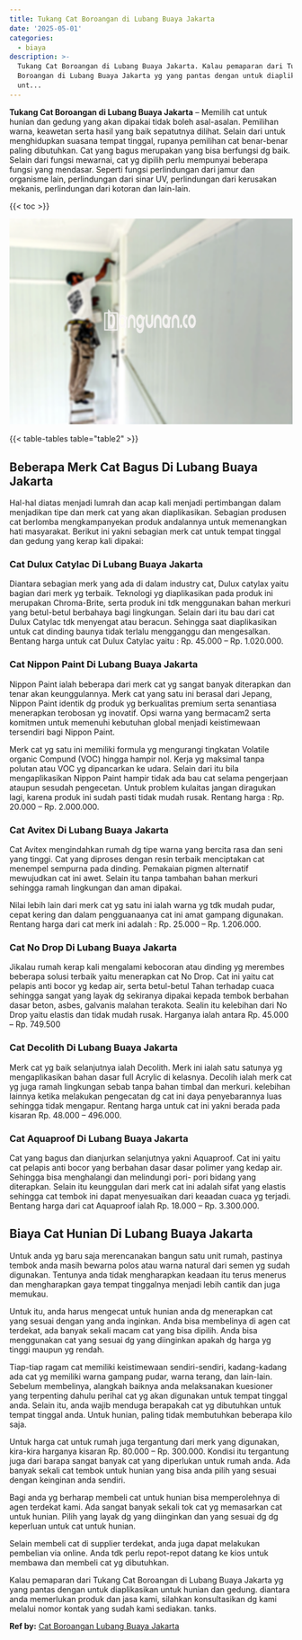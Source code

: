 ```yaml
---
title: Tukang Cat Boroangan di Lubang Buaya Jakarta
date: '2025-05-01'
categories:
  - biaya
description: >-
  Tukang Cat Boroangan di Lubang Buaya Jakarta. Kalau pemaparan dari Tukang Cat
  Boroangan di Lubang Buaya Jakarta yg yang pantas dengan untuk diaplikasikan
  unt...
---
```


**Tukang Cat Boroangan di Lubang Buaya Jakarta** – Memilih cat untuk hunian dan gedung yang akan dipakai tidak boleh asal-asalan. Pemilihan warna, keawetan serta hasil yang baik sepatutnya dilihat. Selain dari untuk menghidupkan suasana tempat tinggal, rupanya pemilihan cat benar-benar paling dibutuhkan. Cat yang bagus merupakan yang bisa berfungsi dg baik. Selain dari fungsi mewarnai, cat yg dipilih perlu mempunyai beberapa fungsi yang mendasar. Seperti fungsi perlindungan dari jamur dan organisme lain, perlindungan dari sinar UV, perlindungan dari kerusakan mekanis, perlindungan dari kotoran dan lain-lain.

{{< toc >}}

![Tukang Cat Boroangan di Lubang Buaya Jakarta](/images/jasa-cat-murah12.png)

{{< table-tables table="table2" >}}

## Beberapa Merk Cat Bagus Di Lubang Buaya Jakarta

Hal-hal diatas menjadi lumrah dan acap kali menjadi pertimbangan dalam menjadikan tipe dan merk cat yang akan diaplikasikan. Sebagian produsen cat berlomba mengkampanyekan produk andalannya untuk memenangkan hati masyarakat. Berikut ini yakni sebagian merk cat untuk tempat tinggal dan gedung yang kerap kali dipakai:

### Cat Dulux Catylac Di Lubang Buaya Jakarta

Diantara sebagian merk yang ada di dalam industry cat, Dulux catylax yaitu bagian dari merk yg terbaik. Teknologi yg diaplikasikan pada produk ini merupakan Chroma-Brite, serta produk ini tdk menggunakan bahan merkuri yang betul-betul berbahaya bagi lingkungan. Selain dari itu bau dari cat Dulux Catylac tdk menyengat atau beracun. Sehingga saat diaplikasikan untuk cat dinding baunya tidak terlalu mengganggu dan mengesalkan. Bentang harga untuk cat Dulux Catylac yaitu : Rp. 45.000 – Rp. 1.020.000.

### Cat Nippon Paint Di Lubang Buaya Jakarta

Nippon Paint ialah beberapa dari merk cat yg sangat banyak diterapkan dan tenar akan keunggulannya. Merk cat yang satu ini berasal dari Jepang, Nippon Paint identik dg produk yg berkualitas premium serta senantiasa menerapkan terobosan yg inovatif. Opsi warna yang bermacam2 serta komitmen untuk memenuhi kebutuhan global menjadi keistimewaan tersendiri bagi Nippon Paint.

Merk cat yg satu ini memiliki formula yg mengurangi tingkatan Volatile organic Compund (VOC) hingga hampir nol. Kerja yg maksimal tanpa polutan atau VOC yg dipancarkan ke udara. Selain dari itu bila mengaplikasikan Nippon Paint hampir tidak ada bau cat selama pengerjaan ataupun sesudah pengecetan. Untuk problem kulaitas jangan diragukan lagi, karena produk ini sudah pasti tidak mudah rusak. Rentang harga : Rp. 20.000 – Rp. 2.000.000.

### Cat Avitex Di Lubang Buaya Jakarta

Cat Avitex mengindahkan rumah dg tipe warna yang bercita rasa dan seni yang tinggi. Cat yang diproses dengan resin terbaik menciptakan cat menempel sempurna pada dinding. Pemakaian pigmen alternatif mewujudkan cat ini awet. Selain itu tanpa tambahan bahan merkuri sehingga ramah lingkungan dan aman dipakai.

Nilai lebih lain dari merk cat yg satu ini ialah warna yg tdk mudah pudar, cepat kering dan dalam pengguanaanya cat ini amat gampang digunakan. Rentang harga dari cat merk ini adalah : Rp. 25.000 – Rp. 1.206.000.

### Cat No Drop Di Lubang Buaya Jakarta

Jikalau rumah kerap kali mengalami kebocoran atau dinding yg merembes beberapa solusi terbaik yaitu menerapkan cat No Drop. Cat ini yaitu cat pelapis anti bocor yg kedap air, serta betul-betul Tahan terhadap cuaca sehingga sangat yang layak dg sekiranya dipakai kepada tembok berbahan dasar beton, asbes, galvanis malahan terakota. Sealin itu kelebihan dari No Drop yaitu elastis dan tidak mudah rusak. Harganya ialah antara Rp. 45.000 – Rp. 749.500

### Cat Decolith Di Lubang Buaya Jakarta

Merk cat yg baik selanjutnya ialah Decolith. Merk ini ialah satu satunya yg mengaplikasikan bahan dasar full Acrylic di kelasnya. Decolih ialah merk cat yg juga ramah lingkungan sebab tanpa bahan timbal dan merkuri. kelebihan lainnya ketika melakukan pengecatan dg cat ini daya penyebarannya luas sehingga tidak mengapur. Rentang harga untuk cat ini yakni berada pada kisaran Rp. 48.000 – 496.000.

### Cat Aquaproof Di Lubang Buaya Jakarta

Cat yang bagus dan dianjurkan selanjutnya yakni Aquaproof. Cat ini yaitu cat pelapis anti bocor yang berbahan dasar dasar polimer yang kedap air. Sehingga bisa menghalangi dan melindungi pori- pori bidang yang diterapkan. Selain itu keunggulan dari merk cat ini adalah sifat yang elastis sehingga cat tembok ini dapat menyesuaikan dari keaadan cuaca yg terjadi. Bentang harga dari cat Aquaproof ialah Rp. 18.000 – Rp. 3.300.000.

## Biaya Cat Hunian Di Lubang Buaya Jakarta

Untuk anda yg baru saja merencanakan bangun satu unit rumah, pastinya tembok anda masih bewarna polos atau warna natural dari semen yg sudah digunakan. Tentunya anda tidak mengharapkan keadaan itu terus menerus dan mengharapkan gaya tempat tinggalnya menjadi lebih cantik dan juga memukau.

Untuk itu, anda harus mengecat untuk hunian anda dg menerapkan cat yang sesuai dengan yang anda inginkan. Anda bisa membelinya di agen cat terdekat, ada banyak sekali macam cat yang bisa dipilih. Anda bisa menggunakan cat yang sesuai dg yang diinginkan apakah dg harga yg tinggi maupun yg rendah.

Tiap-tiap ragam cat memiliki keistimewaan sendiri-sendiri, kadang-kadang ada cat yg memiliki warna gampang pudar, warna terang, dan lain-lain. Sebelum membelinya, alangkah baiknya anda melaksanakan kuesioner yang terpenting dahulu perihal cat yg akan digunakan untuk tempat tinggal anda. Selain itu, anda wajib menduga berapakah cat yg dibutuhkan untuk tempat tinggal anda. Untuk hunian, paling tidak membutuhkan beberapa kilo saja.

Untuk harga cat untuk rumah juga tergantung dari merk yang digunakan, kira-kira harganya kisaran Rp. 80.000 – Rp. 300.000. Kondisi itu tergantung juga dari barapa sangat banyak cat yang diperlukan untuk rumah anda. Ada banyak sekali cat tembok untuk hunian yang bisa anda pilih yang sesuai dengan keinginan anda sendiri.

Bagi anda yg berharap membeli cat untuk hunian bisa memperolehnya di agen terdekat kami. Ada sangat banyak sekali tok cat yg memasarkan cat untuk hunian. Pilih yang layak dg yang diinginkan dan yang sesuai dg dg keperluan untuk cat untuk hunian.

Selain membeli cat di supplier terdekat, anda juga dapat melakukan pembelian via online. Anda tdk perlu repot-repot datang ke kios untuk membawa dan membeli cat yg dibutuhkan.

Kalau pemaparan dari Tukang Cat Boroangan di Lubang Buaya Jakarta yg yang pantas dengan untuk diaplikasikan untuk hunian dan gedung. diantara anda memerlukan produk dan jasa kami, silahkan konsultasikan dg kami melalui nomor kontak yang sudah kami sediakan. tanks.

**Ref by:** [Cat Boroangan Lubang Buaya Jakarta](https://id.wikipedia.org/wiki/Cat)
